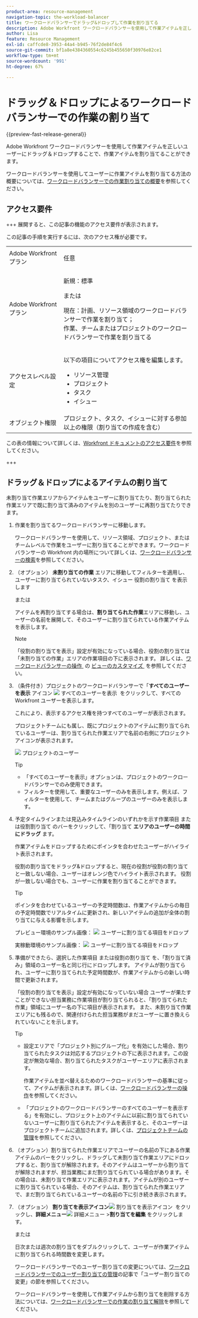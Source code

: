 ```yaml
---
product-area: resource-management
navigation-topic: the-workload-balancer
title: ワークロードバランサーでドラッグ&ドロップして作業を割り当てる
description: Adobe Workfront ワークロードバランサーを使用して作業アイテムを正しいユーザーにドラッグ＆ドロップすることで、作業アイテムを割り当てることができます。
author: Lisa
feature: Resource Management
exl-id: caffcde8-3953-44a4-b945-76f2de84f4c6
source-git-commit: bf1a8e4384360554c6245b455650f30976e82ce1
workflow-type: tm+mt
source-wordcount: '991'
ht-degree: 67%

---
```


# ドラッグ＆ドロップによるワークロードバランサーでの作業の割り当て

{{preview-fast-release-general}}

Adobe Workfront ワークロードバランサーを使用して作業アイテムを正しいユーザーにドラッグ＆ドロップすることで、作業アイテムを割り当てることができます。

ワークロードバランサーを使用してユーザーに作業アイテムを割り当てる方法の概要については、[ワークロードバランサーでの作業割り当ての概要](../../resource-mgmt/workload-balancer/assign-work-in-workload-balancer.md)を参照してください。

## アクセス要件

+++ 展開すると、この記事の機能のアクセス要件が表示されます。 

この記事の手順を実行するには、次のアクセス権が必要です。

<table style="table-layout:auto"> 
 <col> 
 <col> 
 <tbody> 
  <tr> 
   <td role="rowheader">Adobe Workfront プラン</td> 
   <td> <p>任意 </p> </td> 
  </tr> 
  <tr> 
   <td role="rowheader">Adobe Workfront プラン</td> 
   <td><p>新規：標準</p>
       <p>または</p>
       <p>現在：計画、リソース領域のワークロードバランサーで作業を割り当て；</br>
       作業、チームまたはプロジェクトのワークロードバランサーで作業を割り当てる</p></td>
  </tr>
  <tr> 
   <td role="rowheader">アクセスレベル設定</td> 
   <td> <p>以下の項目についてアクセス権を編集します。</p> 
    <ul> 
     <li>リソース管理</li> 
     <li>プロジェクト</li> 
     <li>タスク</li> 
     <li>イシュー</li> 
    </ul>
   </td> 
  </tr> 
  <tr> 
   <td role="rowheader">オブジェクト権限</td> 
   <td>プロジェクト、タスク、イシューに対する参加以上の権限（割り当ての作成を含む）</td> 
  </tr> 
 </tbody> 
</table>

この表の情報について詳しくは、[Workfront ドキュメントのアクセス要件](/help/quicksilver/administration-and-setup/add-users/access-levels-and-object-permissions/access-level-requirements-in-documentation.md)を参照してください。

+++

## ドラッグ＆ドロップによるアイテムの割り当て

未割り当て作業エリアからアイテムをユーザーに割り当てたり、割り当てられた作業エリアで既に割り当て済みのアイテムを別のユーザーに再割り当てたりできます。

1. 作業を割り当てるワークロードバランサーに移動します。

   ワークロードバランサーを使用して、リソース領域、プロジェクト、またはチームレベルで作業をユーザーに割り当てることができます。ワークロードバランサーの Workfront 内の場所について詳しくは、[ワークロードバランサーの検索](../../resource-mgmt/workload-balancer/locate-workload-balancer.md)を参照してください。

1. （オプション） **未割り当ての作業** エリアに移動してフィルターを適用し、ユーザーに割り当てられていないタスク、イシュー <span class="preview"> 役割の割り当て </span> を表示します

   または

   アイテムを再割り当てする場合は、**割り当てられた作業**&#x200B;エリアに移動し、ユーザーの名前を展開して、そのユーザーに割り当てられている作業アイテムを表示します。

   >[!NOTE]
   >
   ><span class="preview"> 「役割の割り当てを表示」設定が有効になっている場合、役割の割り当ては「未割り当ての作業」エリアの作業項目の下に表示されます。 詳しくは、[&#x200B; ワークロードバランサーの操作 &#x200B;](/help/quicksilver/resource-mgmt/workload-balancer/navigate-the-workload-balancer.md#customize-the-view) の [&#x200B; ビューのカスタマイズ &#x200B;](/help/quicksilver/resource-mgmt/workload-balancer/navigate-the-workload-balancer.md) を参照してください。</span>

1. （条件付き）プロジェクトのワークロードバランサーで「**すべてのユーザーを表示** アイコン ![&#x200B; すべてのユーザーを表示 &#x200B;](assets/show-all-users-icon-project-workload-balancer.png) をクリックして、すべてのWorkfront ユーザーを表示します。

   これにより、表示するアクセス権を持つすべてのユーザーが表示されます。

   プロジェクトチームにも属し、既にプロジェクトのアイテムに割り当てられているユーザーは、割り当てられた作業エリアで名前の右側にプロジェクトアイコンが表示されます。

   ![&#x200B; プロジェクトのユーザー &#x200B;](assets/user-on-the-project-indicator-highlighted-project-workload-balancer.png)

   >[!TIP]
   >
   >* 「すべてのユーザーを表示」オプションは、プロジェクトのワークロードバランサーでのみ使用できます。
   >* フィルターを使用して、重要なユーザーのみを表示します。例えば、フィルターを使用して、チームまたはグループのユーザーのみを表示します。

1. 予定タイムラインまたは見込みタイムラインのいずれかを示す作業項目 <span class="preview"> または役割割り当て </span> のバーをクリックして、「割り当て **エリアのユーザーの時間にドラッグ** ます。

   作業アイテムをドロップするためにポインタを合わせたユーザーがハイライト表示されます。

   <span class="preview"> 役割の割り当てをドラッグ&amp;ドロップすると、現在の役割が役割の割り当てと一致しない場合、ユーザーはオレンジ色でハイライト表示されます。 役割が一致しない場合でも、ユーザーに作業を割り当てることができます。</span>

   >[!TIP]
   >
   >ポインタを合わせているユーザーの予定時間数は、作業アイテムからの毎日の予定時間数でリアルタイムに更新され、新しいアイテムの追加が全体の割り当てに与える影響を示します。

   <span class="preview"> プレビュー環境のサンプル画像：</span>
   ![&#x200B; ユーザーに割り当てる項目をドロップ &#x200B;](assets/wb-drag-drop-role-or-task-to-user.png)

   実稼動環境のサンプル画像：
   ![&#x200B; ユーザーに割り当てる項目をドロップ &#x200B;](assets/drag-drop-item-from-unassigned-to-assigned-wb-nwe-350x152.png)

1. 準備ができたら、選択した作業項目 <span class="preview"> または役割の割り当て </span> を、「割り当て済み」領域のユーザー名と同じ行にドロップします。 アイテムが割り当てられ、ユーザーに割り当てられた予定時間数が、作業アイテムからの新しい時間で更新されます。

   <span class="preview"> 「役割の割り当てを表示」設定が有効になっていない場合 </span> ユーザーが果たすことができない担当業務に作業項目が割り当てられると、「割り当てられた作業」領域にユーザー名の下に項目が表示されます。 また、未割り当て作業エリアにも残るので、関連付けられた担当業務がまだユーザーに置き換えられていないことを示します。

   >[!TIP]
   >
   >* 設定エリアで「プロジェクト別にグループ化」を有効にした場合、割り当てられたタスクは対応するプロジェクトの下に表示されます。この設定が無効な場合、割り当てられたタスクがユーザーエリアに表示されます。
   >
   >
   >     作業アイテムを並べ替えるためのワークロードバランサーの基準に従って、アイテムが表示されます。詳しくは、[ワークロードバランサーの操作](../../resource-mgmt/workload-balancer/navigate-the-workload-balancer.md)を参照してください。
   >
   >
   >* 「プロジェクトのワークロードバランサーのすべてのユーザーを表示する」を有効にし、プロジェクト上のアイテムに以前に割り当てられていないユーザーに割り当てられたアイテムを表示すると、そのユーザーはプロジェクトチームに追加されます。詳しくは、[プロジェクトチームの管理](../../manage-work/projects/planning-a-project/manage-project-team.md)を参照してください。


1. （オプション）割り当てられた作業エリアでユーザーの名前の下にある作業アイテムのバーをクリックし、ドラッグして未割り当て作業エリアにドロップすると、割り当てが解除されます。そのアイテムはユーザーから割り当てが解除されますが、担当業務にまだ割り当てられている場合があります。その場合は、未割り当て作業エリアに表示されます。アイテムが別のユーザーに割り当てられている場合、そのアイテムは、割り当てられた作業エリアで、まだ割り当てられているユーザーの名前の下に引き続き表示されます。
1. （オプション） **割り当てを表示アイコン**![&#x200B; 割り当てを表示アイコン &#x200B;](assets/show-allocations-icon-small.png) をクリックし、**詳細メニュー**![&#x200B; 詳細メニュー &#x200B;](assets/qs-more-menu.png)>**割り当てを編集** をクリックします。

   <!--
   (make sure these are still called this, and that the icon has not changed)
   -->
   または

   日次または週次の割り当てをダブルクリックして、ユーザーが作業アイテムに割り当てられる時間数を変更します。

   ワークロードバランサーでのユーザー割り当ての変更については、[ワークロードバランサーでのユーザー割り当ての管理](../../resource-mgmt/workload-balancer/manage-user-allocations-workload-balancer.md)の記事で「ユーザー割り当ての変更」の節を参照してください。

   ワークロードバランサーを使用して作業アイテムから割り当てを削除する方法については、[ワークロードバランサーでの作業の割り当て解除](../../resource-mgmt/workload-balancer/unassign-work-in-workload-balancer.md)を参照してください。

